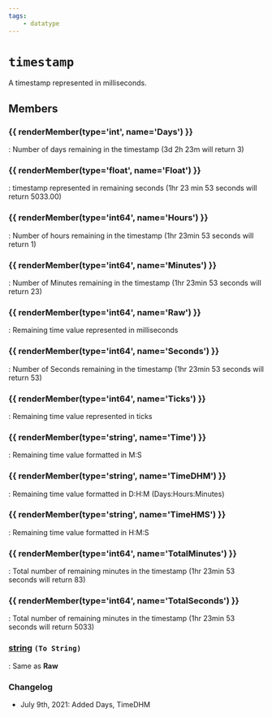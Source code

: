 ```yaml
---
tags:
    - datatype
---
```

# `timestamp`

<!--dt-desc-start-->
A timestamp represented in milliseconds.
<!--dt-desc-end-->
## Members
<!--dt-members-start-->
### {{ renderMember(type='int', name='Days') }}

:   Number of days remaining in the timestamp (3d 2h 23m will return 3)

### {{ renderMember(type='float', name='Float') }}

:   timestamp represented in remaining seconds (1hr 23 min 53 seconds will return 5033.00)

### {{ renderMember(type='int64', name='Hours') }}

:   Number of hours remaining in the timestamp (1hr 23min 53 seconds will return 1)

### {{ renderMember(type='int64', name='Minutes') }}

:   Number of Minutes remaining in the timestamp (1hr 23min 53 seconds will return 23)

### {{ renderMember(type='int64', name='Raw') }}

:   Remaining time value represented in milliseconds

### {{ renderMember(type='int64', name='Seconds') }}

:   Number of Seconds remaining in the timestamp (1hr 23min 53 seconds will return 53)

### {{ renderMember(type='int64', name='Ticks') }}

:   Remaining time value represented in ticks

### {{ renderMember(type='string', name='Time') }}

:   Remaining time value formatted in M:S

### {{ renderMember(type='string', name='TimeDHM') }}

:   Remaining time value formatted in D:H:M (Days:Hours:Minutes)

### {{ renderMember(type='string', name='TimeHMS') }}

:   Remaining time value formatted in H:M:S

### {{ renderMember(type='int64', name='TotalMinutes') }}

:   Total number of remaining minutes in the timestamp (1hr 23min 53 seconds will return 83)

### {{ renderMember(type='int64', name='TotalSeconds') }}

:   Total number of remaining minutes in the timestamp (1hr 23min 53 seconds will return 5033)

### [string][string] `(To String)`

:   Same as **Raw**

<!--dt-members-end-->

### Changelog

* July 9th, 2021: Added Days, TimeDHM
<!--dt-linkrefs-start-->
[float]: datatype-float.md
[int]: datatype-int.md
[int64]: datatype-int64.md
[string]: datatype-string.md
<!--dt-linkrefs-end-->
